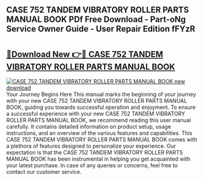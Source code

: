 ## CASE 752 TANDEM VIBRATORY ROLLER PARTS MANUAL BOOK PDf Free Download - Part-oNg Service Owner Guide - User Repair Edition fFYzR

# <h2><a href="http://bc67699.oget.top/?id=CASE+752+TANDEM+VIBRATORY+ROLLER+PARTS+MANUAL+BOOK">🔗Download New 👉🔴 CASE 752 TANDEM VIBRATORY ROLLER PARTS MANUAL BOOK</a></h2>

[![CASE 752 TANDEM VIBRATORY ROLLER PARTS MANUAL BOOK new download](https://i.imgur.com/5g1atiW.png)](http://bc67699.oget.top/?id=CASE+752+TANDEM+VIBRATORY+ROLLER+PARTS+MANUAL+BOOK)
Your Journey Begins Here This manual marks the beginning of your journey with your new CASE 752 TANDEM VIBRATORY ROLLER PARTS MANUAL BOOK, guiding you towards successful operation and enjoyment. To ensure a successful experience with your new CASE 752 TANDEM VIBRATORY ROLLER PARTS MANUAL BOOK, we recommend reading this user manual carefully. It contains detailed information on product setup, usage instructions, and an overview of the various features and capabilities. This CASE 752 TANDEM VIBRATORY ROLLER PARTS MANUAL BOOK comes with a plethora of features designed to personalize your experience. Our expectation is that the CASE 752 TANDEM VIBRATORY ROLLER PARTS MANUAL BOOK has been instrumental in helping you get acquainted with your latest purchase. In case of any queries or concerns, feel free to contact our customer service.
